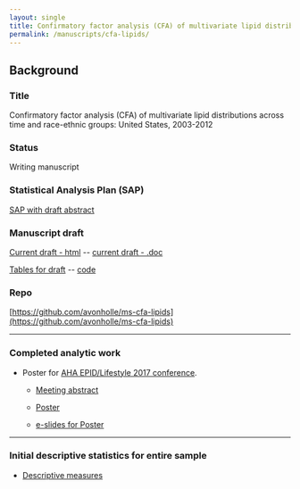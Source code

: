 ```yaml
---
layout: single
title: Confirmatory factor analysis (CFA) of multivariate lipid distributions
permalink: /manuscripts/cfa-lipids/
---
```


## Background

### Title

Confirmatory factor analysis (CFA) of multivariate lipid distributions across time and race-ethnic groups: United States, 2003-2012

### Status

Writing manuscript

### Statistical Analysis Plan (SAP)

[SAP with draft abstract](../../ms201608-2/StatisticalAnalysisPlan.html)

### Manuscript draft

[Current draft - html](../../ms201608-2/ms-201705-draft.html) -- [current draft - .doc](../../ms201608-2/ms-201705-draft.docx)

[Tables for draft](../../ms201608-2/mplus-results-manuscript.html) -- [code](../../ms201608-2/mplus-results-manuscript.Rmd)

### Repo

[https://github.com/avonholle/ms-cfa-lipids](https://github.com/avonholle/ms-cfa-lipids)

---


### Completed analytic work

- Poster for [AHA EPID/Lifestyle 2017 conference](http://professional.heart.org/professional/EducationMeetings/MeetingsLiveCME/EPILifestyle/UCM_316904_EPILifestyle-Scientific-Sessions.jsp).

  * [Meeting abstract](../../ms201608-2/screenshot-abstract-cfa-aha2017.png)

  * [Poster](../../ms201608-2/aha-2017-cfa.pdf)

  * [e-slides for Poster](../../ms201608-2/aha-2017-cfa-slides.pdf)

---

### Initial descriptive statistics for entire sample

 - [Descriptive measures](../../ms201608-2/group1.html)

<!--

## Confirmatory Factor Analyses (CFA)

[Initial analyses from Mplus runs](../ms201608-2/mplus-results.html)

[Mplus sensitivity analysis. Look at useobservations option vs subpopulation for complex survey data analyses](../ms201608-2/mplus-check1.html)



## Biplots

[Both genders](../ms201608-2/data-explore.html)

[females](../ms201608-2/data-explore-female.html)

[males](../ms201608-2/data-explore-male.html)

[biplots with vectors only](../ms201608-2/matrix-biplot.html)

### Children subset

[Summary statistics in tables](../ms201608-2/group1-youth.html)

[PC biplots](../ms201608-2/data-explore-youth.html)

[biplots grouped by age, no data points](../ms201608-2/matrix-biplot-youth.html)
-->
